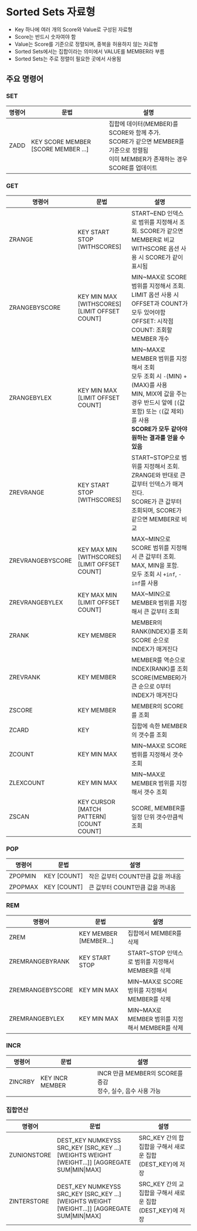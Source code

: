 Sorted Sets 자료형
========

- Key 하나에 여러 개의 Score와 Value로 구성된 자료형
- Score는 반드시 숫자여야 함
- Value는 Score를 기준으로 정렬되며, 중복을 허용하지 않는 자료형
- Sorted Sets에서는 집합이라는 의미에서 VALUE를 MEMBER라 부름
- Sorted Sets는 주로 정렬이 필요한 곳에서 사용됨

## 주요 명령어

### SET

| 명령어 | 문법 | 설명 |
|-|-|-|
| ZADD | KEY SCORE MEMBER [SCORE MEMBER ...] | 집합에 데이터(MEMBER)를 SCORE와 함께 추가.<br/>SCORE가 같으면 MEMBER를 기준으로 정렬됨<br/>이미 MEMBER가 존재하는 경우 SCORE를 업데이트 |


### GET

| 명령어 | 문법 | 설명 |
|-|-|-|
| ZRANGE | KEY START STOP [WITHSCORES] | START~END 인덱스로 범위를 지정해서 조회. SCORE가 같으면 MEMBER로 비교<br/>WITHSCORE 옵션 사용 시 SCORE가 같이 표시됨 |
| ZRANGEBYSCORE | KEY MIN MAX [WITHSCORES] [LIMIT OFFSET COUNT] | MIN~MAX로 SCORE 범위를 지정해서 조회.<br/>LIMIT 옵션 사용 시 OFFSET과 COUNT가 모두 있어야함<br/>OFFSET: 시작점<br/>COUNT: 조회할 MEMBER 개수 |
| ZRANGEBYLEX | KEY MIN MAX [LIMIT OFFSET COUNT] | MIN~MAX로 MEMBER 범위를 지정해서 조회<br/>모두 조회 시 `-`(MIN) `+`(MAX)를 사용<br/>MIN, MIX에 값을 주는 경우 반드시 앞에 `[`(값 포함) 또는 `(`(값 제외)를 사용<br/>**SCORE가 모두 같아야 원하는 결과를 얻을 수 있음** |
| ZREVRANGE | KEY START STOP [WITHSCORES] | START~STOP으로 범위를 지정해서 조회. ZRANGE와 반대로 큰 값부터 인덱스가 매겨진다.<br/>SCORE가 큰 값부터 조회되며, SCORE가 같으면 MEMBER로 비교 |
| ZREVRANGEBYSCORE | KEY MAX MIN [WITHSCORES] [LIMIT OFFSET COUNT] | MAX~MIN으로 SCORE 범위를 지정해서 큰 값부터 조회. MAX, MIN을 포함.<br/>모두 조회 시 `+inf`, `-inf`를 사용 |
| ZREVRANGEBYLEX | KEY MAX MIN [LIMIT OFFSET COUNT] | MAX~MIN으로 MEMBER 범위를 지정해서 큰 값부터 조회 |
| ZRANK | KEY MEMBER | MEMBER의 RANK(INDEX)를 조회<br/>SCORE 순으로 INDEX가 매겨진다 |
| ZREVRANK | KEY MEMBER | MEMBER를 역순으로 INDEX(RANK)를 조회<br/>SCORE(MEMBER)가 큰 순으로 0부터 INDEX가 매겨진다 |
| ZSCORE | KEY MEMBER | MEMBER의 SCORE를 조회 |
| ZCARD | KEY | 집합에 속한 MEMBER의 갯수를 조회 |
| ZCOUNT | KEY MIN MAX | MIN~MAX로 SCORE 범위를 지정해서 갯수 조회 |
| ZLEXCOUNT | KEY MIN MAX | MIN~MAX로 MEMBER 범위를 지정해서 갯수 조회 |
| ZSCAN | KEY CURSOR [MATCH PATTERN] [COUNT COUNT]| SCORE, MEMBER를 일정 단위 갯수만큼씩 조회 |



### POP

| 명령어 | 문법 | 설명 |
|-|-|-|
| ZPOPMIN | KEY [COUNT] | 작은 값부터 COUNT만큼 값을 꺼내옴 |
| ZPOPMAX | KEY [COUNT] | 큰 값부터 COUNT만큼 값을 꺼내옴 |


### REM

| 명령어 | 문법 | 설명 |
|-|-|-|
| ZREM | KEY MEMBER [MEMBER...] | 집합에서 MEMBER를 삭제 |
| ZREMRANGEBYRANK | KEY START STOP | START~STOP 인덱스로 범위를 지정해서 MEMBER를 삭제 |
| ZREMRANGEBYSCORE | KEY MIN MAX | MIN~MAX로 SCORE 범위를 지정해서 MEMBER를 삭제 |
| ZREMRANGEBYLEX | KEY MIN MAX | MIN~MAX로 MEMBER 범위를 지정해서 MEMBER를 삭제 |


### INCR

| 명령어 | 문법 | 설명 |
|-|-|-|
| ZINCRBY | KEY INCR MEMBER | INCR 만큼 MEMBER의 SCORE를 증감<br/>정수, 실수, 음수 사용 가능 |


### 집합연산

| 명령어 | 문법 | 설명 |
|-|-|-|
| ZUNIONSTORE | DEST_KEY NUMKEYSS SRC_KEY [SRC_KEY ...] [WEIGHTS WEIGHT [WEIGHT...]] [AGGREGATE SUM\|MIN\|MAX] | SRC_KEY 간의 합집합을 구해서 새로운 집합(DEST_KEY)에 저장 |
| ZINTERSTORE | DEST_KEY NUMKEYSS SRC_KEY [SRC_KEY ...] [WEIGHTS WEIGHT [WEIGHT...]] [AGGREGATE SUM\|MIN\|MAX] | SRC_KEY 간의 교집합을 구해서 새로운 집합(DEST_KEY)에 저장 |
